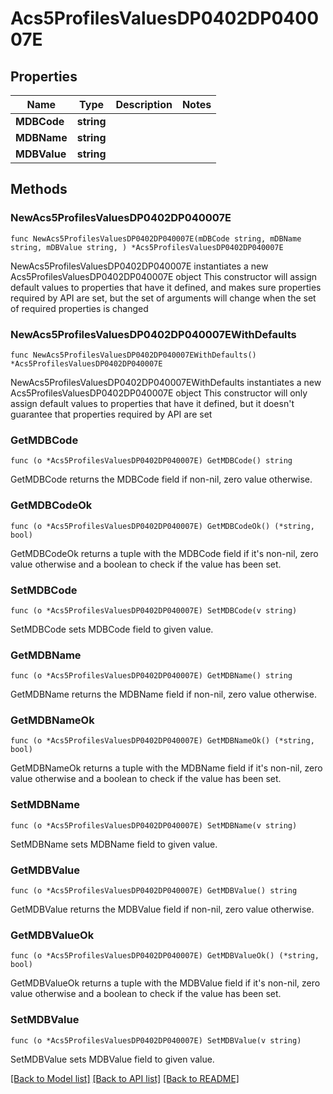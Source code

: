 # Acs5ProfilesValuesDP0402DP040007E

## Properties

Name | Type | Description | Notes
------------ | ------------- | ------------- | -------------
**MDBCode** | **string** |  | 
**MDBName** | **string** |  | 
**MDBValue** | **string** |  | 

## Methods

### NewAcs5ProfilesValuesDP0402DP040007E

`func NewAcs5ProfilesValuesDP0402DP040007E(mDBCode string, mDBName string, mDBValue string, ) *Acs5ProfilesValuesDP0402DP040007E`

NewAcs5ProfilesValuesDP0402DP040007E instantiates a new Acs5ProfilesValuesDP0402DP040007E object
This constructor will assign default values to properties that have it defined,
and makes sure properties required by API are set, but the set of arguments
will change when the set of required properties is changed

### NewAcs5ProfilesValuesDP0402DP040007EWithDefaults

`func NewAcs5ProfilesValuesDP0402DP040007EWithDefaults() *Acs5ProfilesValuesDP0402DP040007E`

NewAcs5ProfilesValuesDP0402DP040007EWithDefaults instantiates a new Acs5ProfilesValuesDP0402DP040007E object
This constructor will only assign default values to properties that have it defined,
but it doesn't guarantee that properties required by API are set

### GetMDBCode

`func (o *Acs5ProfilesValuesDP0402DP040007E) GetMDBCode() string`

GetMDBCode returns the MDBCode field if non-nil, zero value otherwise.

### GetMDBCodeOk

`func (o *Acs5ProfilesValuesDP0402DP040007E) GetMDBCodeOk() (*string, bool)`

GetMDBCodeOk returns a tuple with the MDBCode field if it's non-nil, zero value otherwise
and a boolean to check if the value has been set.

### SetMDBCode

`func (o *Acs5ProfilesValuesDP0402DP040007E) SetMDBCode(v string)`

SetMDBCode sets MDBCode field to given value.


### GetMDBName

`func (o *Acs5ProfilesValuesDP0402DP040007E) GetMDBName() string`

GetMDBName returns the MDBName field if non-nil, zero value otherwise.

### GetMDBNameOk

`func (o *Acs5ProfilesValuesDP0402DP040007E) GetMDBNameOk() (*string, bool)`

GetMDBNameOk returns a tuple with the MDBName field if it's non-nil, zero value otherwise
and a boolean to check if the value has been set.

### SetMDBName

`func (o *Acs5ProfilesValuesDP0402DP040007E) SetMDBName(v string)`

SetMDBName sets MDBName field to given value.


### GetMDBValue

`func (o *Acs5ProfilesValuesDP0402DP040007E) GetMDBValue() string`

GetMDBValue returns the MDBValue field if non-nil, zero value otherwise.

### GetMDBValueOk

`func (o *Acs5ProfilesValuesDP0402DP040007E) GetMDBValueOk() (*string, bool)`

GetMDBValueOk returns a tuple with the MDBValue field if it's non-nil, zero value otherwise
and a boolean to check if the value has been set.

### SetMDBValue

`func (o *Acs5ProfilesValuesDP0402DP040007E) SetMDBValue(v string)`

SetMDBValue sets MDBValue field to given value.



[[Back to Model list]](../README.md#documentation-for-models) [[Back to API list]](../README.md#documentation-for-api-endpoints) [[Back to README]](../README.md)


